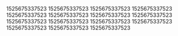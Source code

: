 1525675337523
1525675337523
1525675337523
1525675337523
1525675337523
1525675337523
1525675337523
1525675337523
1525675337523
1525675337523
1525675337523
1525675337523
1525675337523
1525675337523
1525675337523